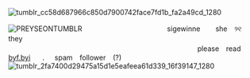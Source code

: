 ![tumblr_cc58d687966c850d7900742face7fd1b_fa2a49cd_1280](https://github.com/user-attachments/assets/f04cb0c3-f110-4593-ae67-5a18184c1f49)

![PREYSEONTUMBLR](https://github.com/user-attachments/assets/9e00fbb3-c35c-4249-9098-20c68acdde11)
ㅤㅤㅤㅤㅤㅤㅤㅤㅤㅤㅤㅤㅤsigewinne⠀⠀⠀she ⠀୨୧⠀ they ⠀⠀⠀⠀⠀⠀⠀⠀⠀⠀ㅤㅤㅤㅤㅤㅤㅤㅤㅤㅤㅤㅤㅤㅤㅤ⠀ㅤㅤㅤㅤㅤㅤㅤㅤㅤㅤㅤㅤㅤㅤㅤㅤㅤㅤㅤㅤㅤㅤㅤㅤㅤㅤㅤㅤㅤㅤㅤㅤㅤㅤㅤㅤㅤㅤㅤㅤ⠀⠀please ⠀read⠀ [byf.byi](https://rentry.co/theheadnurse)⠀⠀ .⠀⠀spam ⠀follower ⠀(?)
![tumblr_2fa7400d29475a15d1e5eafeea61d339_16f39147_1280](https://github.com/user-attachments/assets/f91ddcfa-a3a7-43c2-89c3-a544e1ef261e)

